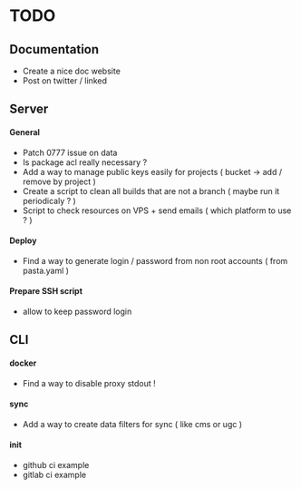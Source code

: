 # TODO

## Documentation

- Create a nice doc website
- Post on twitter / linked

## Server

#### General
- Patch 0777 issue on data
- Is package acl really necessary ?
- Add a way to manage public keys easily for projects ( bucket -> add / remove by project )
- Create a script to clean all builds that are not a branch ( maybe run it periodicaly ? )
- Script to check resources on VPS + send emails ( which platform to use ? )

#### Deploy
- Find a way to generate login / password from non root accounts ( from pasta.yaml )

#### Prepare SSH script
- allow to keep password login


## CLI

#### docker
- Find a way to disable proxy stdout !

#### sync
- Add a way to create data filters for sync ( like cms or ugc )

#### init
- github ci example
- gitlab ci example